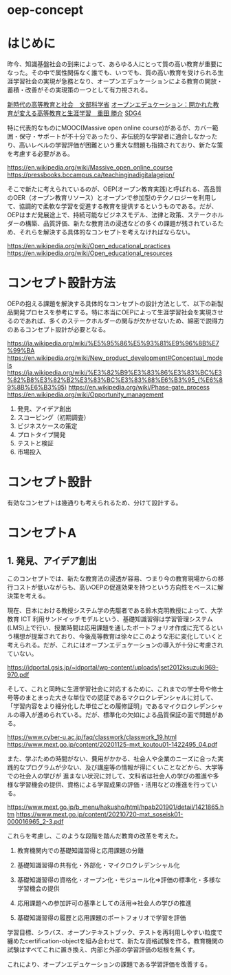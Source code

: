 # oep-concept
# はじめに
昨今、知識基盤社会の到来によって、あらゆる人にとって質の高い教育が重要になった。その中で属性関係なく誰でも、いつでも、質の高い教育を受けられる生涯学習社会の実現が急務となり、オープンエデュケーションによる教育の開放・蓄積・改善がその実現策の一つとして有力視される。

[新時代の高等教育と社会　文部科学省](https://www.mext.go.jp/b_menu/shingi/chukyo/chukyo0/toushin/attach/1397420.htm)
[オープンエデュケーション：開かれた教育が変える高等教育と生涯学習　重田 勝介](https://www.jstage.jst.go.jp/article/johokanri/59/1/59_3/_html/-char/ja)
[SDG4](https://en.wikipedia.org/wiki/Sustainable_Development_Goal_4)

特に代表的なものにMOOC(Massive open online course)があるが、カバー範囲・保守・サポートが不十分であったり、非伝統的な学習者に適合しなかったり、高いレベルの学習評価が困難という重大な問題も指摘されており、新たな策を考慮する必要がある。

https://en.wikipedia.org/wiki/Massive_open_online_course
https://pressbooks.bccampus.ca/teachinginadigitalagejpn/

そこで新たに考えられているのが、OEP(オープン教育実践)と呼ばれる、高品質のOER（オープン教育リソース）とオープンで参加型のテクノロジーを利用して、協調的で柔軟な学習を促進する教育を提供するというものである。だが、OEPはまだ発展途上で、持続可能なビジネスモデル、法律と政策、ステークホルダーの構築、品質評価、新たな教育法の浸透などの多くの課題が残されているため、それらを解決する具体的なコンセプトを考えなければならない。

https://en.wikipedia.org/wiki/Open_educational_practices
https://en.wikipedia.org/wiki/Open_educational_resources

# コンセプト設計方法
OEPの抱える課題を解決する具体的なコンセプトの設計方法として、以下の新製品開発プロセスを参考にする。特に本当にOEPによって生涯学習社会を実現させるのであれば、多くのステークホルダーの関与が欠かせないため、綿密で説得力のあるコンセプト設計が必要となる。

https://ja.wikipedia.org/wiki/%E5%95%86%E5%93%81%E9%96%8B%E7%99%BA
https://en.wikipedia.org/wiki/New_product_development#Conceptual_models
https://ja.wikipedia.org/wiki/%E3%82%B9%E3%83%86%E3%83%BC%E3%82%B8%E3%82%B2%E3%83%BC%E3%83%88%E6%B3%95_(%E6%89%8B%E6%B3%95)
https://en.wikipedia.org/wiki/Phase-gate_process
https://en.wikipedia.org/wiki/Opportunity_management

1. 発見、アイデア創出
2. スコーピング（初期調査）
3. ビジネスケースの策定
4. プロトタイプ開発
5. テストと検証
6. 市場投入

# コンセプト設計
有効なコンセプトは幾通りも考えられるため、分けて設計する。
# コンセプトA
## 1. 発見、アイデア創出
このコンセプトでは、新たな教育法の浸透が容易、つまり今の教育現場からの移行コストが低いながらも、高いOEPの促進効果を持つという方向性をベースに解決策を考える。

現在、日本における教授システム学の先駆者である鈴木克明教授によって、大学教育 ICT 利用サンドイッチモデルという、基礎知識習得は学習管理システム(LMS)上で行い、授業時間は応用課題を通したポートフォリオ作成に充てるという構想が提案されており、今後高等教育は徐々にこのような形に変化していくと考えられる。だが、これにはオープンエデュケーションの導入が十分に考慮されていない。

https://idportal.gsis.jp/~idportal/wp-content/uploads/jset2012ksuzuki969-970.pdf

そして、これと同時に生涯学習社会に対応するために、これまでの学士号や修士号等のまとまった大きな単位での認証であるマクロクレデンシャルに対して、「学習内容をより細分化した単位ごとの履修証明」であるマイクロクレデンシャルの導入が進められている。だが、標準化の欠如による品質保証の面で問題がある。

https://www.cyber-u.ac.jp/faq/classwork/classwork_19.html
https://www.mext.go.jp/content/20201125-mxt_koutou01-1422495_04.pdf

また、学ぶための時間がない、費用がかかる、社会人や企業のニーズに合った実践的なプログラムが少ない、及び講座等の情報が得にくいことなどから、大学等での社会人の学びが
進まない状況に対して、文科省は社会人の学びの推進や多様な学習機会の提供、資格による学習成果の評価・活用などの推進を行っている。

https://www.mext.go.jp/b_menu/hakusho/html/hpab201901/detail/1421865.htm
https://www.mext.go.jp/content/20210720-mxt_soseisk01-000016965_2-3.pdf

これらを考慮し、このような段階を踏んだ教育の改革を考えた。

1. 教育機関内での基礎知識習得と応用課題の分離

2. 基礎知識習得の共有化・外部化・マイクロクレデンシャル化

3. 基礎知識習得の資格化・オープン化・モジュール化⇒評価の標準化・多様な学習機会の提供

4. 応用課題への参加許可の基準としての活用⇒社会人の学びの推進

5. 基礎知識習得の履歴と応用課題のポートフォリオで学習を評価




学習目標、シラバス、オープンテキストブック、テストを再利用しやすい粒度で纏めたcertification-objectを組み合わせて、新たな資格試験を作る。教育機関の試験はすべてこれに置き換え、内部と外部の学習評価の垣根を無くす。

これにより、オープンエデュケーションの課題である学習評価を改善する。
